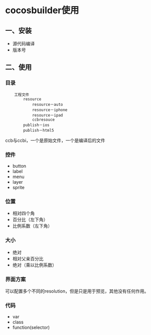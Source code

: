 # cocosbuilder使用
## 一、安装
* 源代码编译
* 版本号

## 二、使用
### 目录

        工程文件
            resource
                resource－auto
                resource－iphone
                resource－ipad
                ccbresouce
            publish－ios
            publish－html5

ccb与ccbi，一个是原始文件，一个是编译后的文件

### 控件
* button
* label
* menu
* layer
* sprite

### 位置
* 相对四个角
* 百分比（左下角）
* 比例系数（左下角）
### 大小
* 绝对
* 相对父亲百分比
* 绝对（乘以比例系数）
### 界面方案
可以配置多个不同的resolution，但是只是用于预览，其他没有任何作用。
### 代码
* var
* class
* function(selector)


